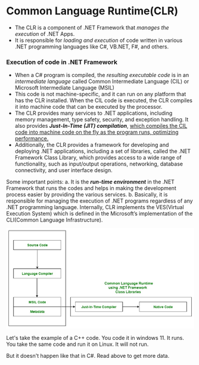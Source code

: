 # Common Language Runtime(CLR)

- The CLR is a component of .NET Framework that *manages the execution* of .NET Apps. 
- It is responsible for *loading and execution* of code written in various .NET programming languages like C#, VB.NET, F#, and others.

### Execution of code in .NET Framework 
- When a C# program is compiled, the *resulting executable code* is in an *intermediate language* called Common Intermediate Language (CIL) or Microsoft Intermediate Language (MSIL)
- This code is not machine-specific, and it can run on any platform that has the CLR installed. When the CIL code is executed, the CLR compiles it into machine code that can be executed by the processor.
- The CLR provides many services to .NET applications, including memory management, type safety, security, and exception handling. It also provides ***Just-In-Time (JIT) compilation***, <u>which compiles the CIL code into machine code on the fly as the program runs, optimizing performance.</u>
- Additionally, the CLR provides a framework for developing and deploying .NET applications, including a set of libraries, called the .NET Framework Class Library, which provides access to a wide range of functionality, such as input/output operations, networking, database connectivity, and user interface design.

Some important points:
a. It is the ***run-time environment*** in the .NET Framework that runs the codes and helps in making the development process easier by providing the various services.
b. Basically, it is responsible for managing the execution of .NET programs regardless of any .NET programming language. Internally, CLR implements the VES(Virtual Execution System) which is defined in the Microsoft’s implementation of the CLI(Common Language Infrastructure). 

![Working of CLR](./images/image.png)

Let's take the example of a C++ code. 
You code it in windows 11. It runs. 
You take the same code and run it on Linux. 
It will not run.

But it doesn't happen like that in C#. 
Read above to get more data.